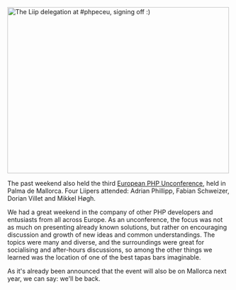 <a href="https://www.flickr.com/photos/mikkelhoegh/14190237286" title="The Liip delegation at #phpeceu, signing off :) by Mikkel Høgh, on Flickr"><img src="https://farm3.staticflickr.com/2939/14190237286_9c2f63ff99.jpg" width="500" height="375" alt="The Liip delegation at #phpeceu, signing off :)"></a>

The past weekend also held the third [European PHP Unconference][unconf], held in Palma de Mallorca.
Four Liipers attended: Adrian Phillipp, Fabian Schweizer, Dorian Villet and Mikkel Høgh.

We had a great weekend in the company of other PHP developers and entusiasts from all across Europe. As an unconference, the focus was not as much on presenting already known solutions, but rather on encouraging discussion and growth of new ideas and common understandings. The topics were many and diverse, and the surroundings were great for socialising and after-hours discussions, so among the other things we learned was the location of one of the best tapas bars imaginable.

As it's already been announced that the event will also be on Mallorca next year, we can say: we'll be back.

[unconf]: http://www.phpuceu.org/
